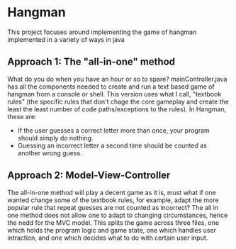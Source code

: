 # Hangman
This project focuses around implementing the game of hangman implemented in a variety of ways in java

## Approach 1: The "all-in-one" method

What do you do when you have an hour or so to spare? mainController.java has all the components needed to create and run a text based game of hangman from a console or shell. This version uses what I call, "textbook rules" (the specific rules that don't chage the core gameplay and create the least the least number of code paths/exceptions to the rules). In Hangman, these are:

* If the user guesses a correct letter more than once, your program should simply do nothing.
* Guessing an incorrect letter a second time should be counted as another wrong guess.

## Approach 2: Model-View-Controller
The all-in-one method will play a decent game as it is, must what if one wanted change some of the textbook rules, for example, adapt the more popular rule that repeat guesses are not counted as incorrect? The all in one method does not allow one to adapt to changing circumstances, hence the nedd for the MVC model.
This splits the game across three files, one which holds the program logic and game state, one which handles user intraction, and one which decides what to do with certain user input.

